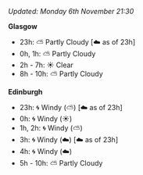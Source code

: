 *Updated: Monday 6th November 21:30*

**Glasgow**

* 23h: :partly_sunny: Partly Cloudy [:cloud: as of 23h]
* 0h, 1h: :partly_sunny: Partly Cloudy
* 2h - 7h: :sunny: Clear
* 8h - 10h: :partly_sunny: Partly Cloudy

**Edinburgh**

* 23h: :cyclone: Windy (:partly_sunny:) [:cloud: as of 23h]
* 0h: :cyclone: Windy (:sunny:)
* 1h, 2h: :cyclone: Windy (:partly_sunny:)
* 3h: :cyclone: Windy (:cloud:) [:cloud: as of 23h]
* 4h: :cyclone: Windy (:cloud:)
* 5h - 10h: :partly_sunny: Partly Cloudy
